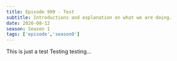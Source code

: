 ```yaml
---
title: Episode 999 - Test
subtitle: Introductions and explanation on what we are doing.
date: 2020-08-12
season: Season 1
tags: ['episode','season0']
---
```


This is just a test
Testing testing...